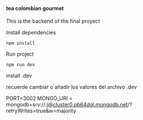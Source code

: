 #### tea colombian gourmet

This is the backend of the final proyect 

Install dependencies

```
npm install
```

Run project

```
npm run dev
```
install .dev

recuerde cambiar o añadir los valores del archivo .dev

PORT=3002
MONGO_URI = mongodb+srv://<user>:<password>j@cluster0.pb64dgl.mongodb.net/<dbproyect>?retryWrites=true&w=majority